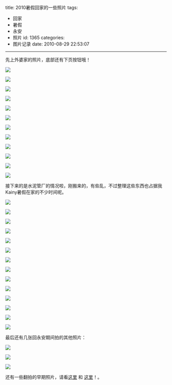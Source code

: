 title: 2010暑假回家的一些照片
tags:
  - 回家
  - 暑假
  - 永安
  - 照片
id: 1365
categories:
  - 图片记录
date: 2010-08-29 22:53:07
---

先上外婆家的照片，底部还有下页按钮哦！

[![](http://a.kainy.cn/201008/%E5%A4%96%E5%A9%86%E5%9C%A8%E6%89%AB%E5%9C%B0.jpg)](http://a.kainy.cn/201008/%E5%A4%96%E5%A9%86%E5%9C%A8%E6%89%AB%E5%9C%B0.jpg)<!--more-->

[![](http://a.kainy.cn/201008/%E5%A4%96%E5%A9%86%E5%AE%B6%20%E4%B8%A4%E5%8F%AA%E5%B0%8F%E7%8B%97.jpg)](http://a.kainy.cn/201008/%E5%A4%96%E5%A9%86%E5%AE%B6%20%E4%B8%A4%E5%8F%AA%E5%B0%8F%E7%8B%97.jpg)

[![](http://a.kainy.cn/201008/%E5%A4%96%E5%A9%86%E5%AE%B6%20%E8%80%81%E5%A6%88%E7%9A%84%E8%83%8C%E5%BD%B1.jpg)](http://a.kainy.cn/201008/%E5%A4%96%E5%A9%86%E5%AE%B6%20%E8%80%81%E5%A6%88%E7%9A%84%E8%83%8C%E5%BD%B1.jpg)

[![](http://a.kainy.cn/201008/%E5%A4%96%E5%A9%86%E5%AE%B6%E6%B0%B4%E4%BA%95%E6%9C%89%E4%BA%BA%E5%9C%A8%E6%89%93%E6%B0%B4.jpg)](http://a.kainy.cn/201008/%E5%A4%96%E5%A9%86%E5%AE%B6%E6%B0%B4%E4%BA%95%E6%9C%89%E4%BA%BA%E5%9C%A8%E6%89%93%E6%B0%B4.jpg)

[![](http://a.kainy.cn/201008/%E4%BA%95%E8%BE%B9%E6%B4%97%E8%A1%A3%E6%9C%8D.jpg)](http://a.kainy.cn/201008/%E4%BA%95%E8%BE%B9%E6%B4%97%E8%A1%A3%E6%9C%8D.jpg)

[![](http://a.kainy.cn/201008/%E5%A4%96%E5%A9%86%E5%AE%B6%E7%9A%84%E5%8D%81%E6%88%B7%E5%85%B1%E7%94%A8%E4%BA%95.jpg)](http://a.kainy.cn/201008/%E5%A4%96%E5%A9%86%E5%AE%B6%E7%9A%84%E5%8D%81%E6%88%B7%E5%85%B1%E7%94%A8%E4%BA%95.jpg)

[![](http://a.kainy.cn/201008/%E5%A4%96%E5%A9%86%E5%AE%B6-%E6%8B%8D%E5%88%B0%E4%BA%95%E5%BA%95.jpg)](http://a.kainy.cn/201008/%E5%A4%96%E5%A9%86%E5%AE%B6-%E6%8B%8D%E5%88%B0%E4%BA%95%E5%BA%95.jpg)

[![](http://a.kainy.cn/201008/%E5%A4%96%E5%A9%86%E5%AE%B6%20%E4%BB%B0%E6%9C%9B%20.jpg)](http://a.kainy.cn/201008/%E5%A4%96%E5%A9%86%E5%AE%B6%20%E4%BB%B0%E6%9C%9B%20.jpg)

[![](http://a.kainy.cn/201008/%E9%BB%84%E5%87%AF%E5%AE%87%E7%85%A7%E7%89%87.jpg)](http://a.kainy.cn/201008/%E9%BB%84%E5%87%AF%E5%AE%87%E7%85%A7%E7%89%87.jpg)

[![](http://a.kainy.cn/201008/%E5%B0%8F%E8%88%85%E8%88%85%E7%9A%84%E6%88%BF%E9%97%B4.jpg)](http://a.kainy.cn/201008/%E5%B0%8F%E8%88%85%E8%88%85%E7%9A%84%E6%88%BF%E9%97%B4.jpg)

[![](http://a.kainy.cn/201008/%E6%8A%B1%E7%9D%80%E9%BB%84%E5%87%AF%E7%9A%84%E5%A4%96%E5%85%AC.jpg)](http://a.kainy.cn/201008/%E6%8A%B1%E7%9D%80%E9%BB%84%E5%87%AF%E7%9A%84%E5%A4%96%E5%85%AC.jpg)

[![](http://a.kainy.cn/201008/2010%E4%B8%83%E6%9C%88%E5%8D%8A%20%E5%8C%85%E7%8E%89%E5%8C%85.jpg)](http://a.kainy.cn/201008/2010%E4%B8%83%E6%9C%88%E5%8D%8A%20%E5%8C%85%E7%8E%89%E5%8C%85.jpg)

<!--nextpage-->

接下来的是水泥管厂的情况啦，刚搬来的，有些乱，不过整理这些东西也占据我Kainy暑假在家的不少时间呢。

[![](http://a.kainy.cn/201008/%E6%B0%B4%E6%B3%A5%E7%AE%A1%E5%8E%82%20%E8%AE%BE%E5%A4%87.jpg)](http://a.kainy.cn/201008/%E6%B0%B4%E6%B3%A5%E7%AE%A1%E5%8E%82%20%E8%AE%BE%E5%A4%87.jpg)

[![](http://a.kainy.cn/201008/%E6%B0%B4%E6%B3%A5%E7%AE%A1%E5%8E%82%20%E5%9C%BA%E5%9C%B0.jpg)](http://a.kainy.cn/201008/%E6%B0%B4%E6%B3%A5%E7%AE%A1%E5%8E%82%20%E5%9C%BA%E5%9C%B0.jpg)

[![](http://a.kainy.cn/201008/%E6%B0%B4%E6%B3%A5%E7%AE%A1%E5%8E%82%20%E6%AD%A3%E9%9D%A2%E6%8B%8D.jpg)](http://a.kainy.cn/201008/%E6%B0%B4%E6%B3%A5%E7%AE%A1%E5%8E%82%20%E6%AD%A3%E9%9D%A2%E6%8B%8D.jpg)

[![](http://a.kainy.cn/201008/%E6%B0%B4%E6%B3%A5%E7%AE%A1%E5%8E%82%20%E6%88%BF%E5%AD%90%E5%B7%A6%E4%BE%A7%E7%9A%84%E5%8C%96%E7%B2%AA%E6%B1%A0.jpg)](http://a.kainy.cn/201008/%E6%B0%B4%E6%B3%A5%E7%AE%A1%E5%8E%82%20%E6%88%BF%E5%AD%90%E5%B7%A6%E4%BE%A7%E7%9A%84%E5%8C%96%E7%B2%AA%E6%B1%A0.jpg)

[![](http://a.kainy.cn/201008/%E6%B0%B4%E6%B3%A5%E7%AE%A1%E5%8E%82%20%E6%AD%A3%E9%9D%A2%E8%BF%91%E6%8B%8D.jpg)](http://a.kainy.cn/201008/%E6%B0%B4%E6%B3%A5%E7%AE%A1%E5%8E%82%20%E6%AD%A3%E9%9D%A2%E8%BF%91%E6%8B%8D.jpg)

[![](http://a.kainy.cn/201008/%E6%B0%B4%E6%B3%A5%E7%AE%A1%E5%8E%82%20%E5%B7%A6%E4%BE%A7%E6%8B%8D%E7%9A%84.jpg)](http://a.kainy.cn/201008/%E6%B0%B4%E6%B3%A5%E7%AE%A1%E5%8E%82%20%E5%B7%A6%E4%BE%A7%E6%8B%8D%E7%9A%84.jpg)

[![](http://a.kainy.cn/201008/%E6%B0%B4%E6%B3%A5%E7%AE%A1%E5%8E%82%20%E9%97%A8%E5%8F%A3%E5%AF%B9%E9%9D%A2.jpg)](http://a.kainy.cn/201008/%E6%B0%B4%E6%B3%A5%E7%AE%A1%E5%8E%82%20%E9%97%A8%E5%8F%A3%E5%AF%B9%E9%9D%A2.jpg)

[![](http://a.kainy.cn/201008/%E6%B0%B4%E6%B3%A5%E7%AE%A1%E5%8E%82%20%E9%97%A8%E5%8F%A3.jpg)](http://a.kainy.cn/201008/%E6%B0%B4%E6%B3%A5%E7%AE%A1%E5%8E%82%20%E9%97%A8%E5%8F%A3.jpg)

[![](http://a.kainy.cn/201008/%E6%B0%B4%E6%B3%A5%E7%AE%A1%E5%8E%82%20%E9%97%A8%E5%8F%A3%E5%8F%B3%E8%BE%B9.jpg)](http://a.kainy.cn/201008/%E6%B0%B4%E6%B3%A5%E7%AE%A1%E5%8E%82%20%E9%97%A8%E5%8F%A3%E5%8F%B3%E8%BE%B9.jpg)

[![](http://a.kainy.cn/201008/%E6%B0%B4%E6%B3%A5%E7%AE%A1%E5%8E%82%20%E5%85%A8%E9%83%A8%E2%80%9C%E5%AE%B6%E5%BD%93%E2%80%9D.jpg)](http://a.kainy.cn/201008/%E6%B0%B4%E6%B3%A5%E7%AE%A1%E5%8E%82%20%E5%85%A8%E9%83%A8%E2%80%9C%E5%AE%B6%E5%BD%93%E2%80%9D.jpg)

[![](http://a.kainy.cn/201008/%E6%B0%B4%E6%B3%A5%E7%AE%A1%E5%8E%82%20%E5%AE%A2%E5%8E%85.jpg)](http://a.kainy.cn/201008/%E6%B0%B4%E6%B3%A5%E7%AE%A1%E5%8E%82%20%E5%AE%A2%E5%8E%85.jpg)

[![](http://a.kainy.cn/201008/%E6%B0%B4%E6%B3%A5%E7%AE%A1%E5%8E%82%20%E5%B0%8F%E6%88%BF%E9%97%B41.jpg)](http://a.kainy.cn/201008/%E6%B0%B4%E6%B3%A5%E7%AE%A1%E5%8E%82%20%E5%B0%8F%E6%88%BF%E9%97%B41.jpg)

[![](http://a.kainy.cn/201008/%E6%B0%B4%E6%B3%A5%E7%AE%A1%E5%8E%82%20%E5%B0%8F%E6%88%BF%E9%97%B4.jpg)](http://a.kainy.cn/201008/%E6%B0%B4%E6%B3%A5%E7%AE%A1%E5%8E%82%20%E5%B0%8F%E6%88%BF%E9%97%B4.jpg)

[![](http://a.kainy.cn/201008/%E7%94%A8%E6%B0%B4%E7%BC%B8%E6%8E%A5%E5%B1%B1%E6%B3%89.jpg)](http://a.kainy.cn/201008/%E7%94%A8%E6%B0%B4%E7%BC%B8%E6%8E%A5%E5%B1%B1%E6%B3%89.jpg)

<!--nextpage-->

最后还有几张回永安期间拍的其他照片：

[![](http://a.kainy.cn/201008/%E6%88%91%E5%92%8C%E5%A7%90%E5%A7%90%E7%9A%84%E7%85%A7%E7%89%87.jpg)](http://a.kainy.cn/201008/%E6%88%91%E5%92%8C%E5%A7%90%E5%A7%90%E7%9A%84%E7%85%A7%E7%89%87.jpg)

[![](http://a.kainy.cn/201008/%E5%A7%90%E5%A7%902010%E6%9A%91%E5%81%87%E6%9D%A5%E7%A6%8F%E5%B7%9E%E7%9A%84%E7%85%A7%E7%89%87.jpg)](http://a.kainy.cn/201008/%E5%A7%90%E5%A7%902010%E6%9A%91%E5%81%87%E6%9D%A5%E7%A6%8F%E5%B7%9E%E7%9A%84%E7%85%A7%E7%89%87.jpg)

[![](http://a.kainy.cn/201008/%E9%BB%84%E5%87%AF%E5%B0%8F%E8%A1%A8%E5%BC%9F%E7%9A%84%E7%85%A7%E7%89%87.jpg)](http://a.kainy.cn/201008/%E9%BB%84%E5%87%AF%E5%B0%8F%E8%A1%A8%E5%BC%9F%E7%9A%84%E7%85%A7%E7%89%87.jpg)

还有一些翻拍的早期照片，请看[这里](http://kainy.cn/ChuZhong/ "初中时期的照片") 和 [这里](http://kainy.cn/GaoZhong/ "Kainy的高中记忆")！。